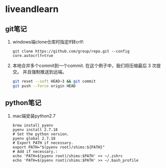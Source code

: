 # liveandlearn

## git笔记

1. windows端clone仓库时指定lf转crlf:
   ```
   git clone https://github.com/group/repo.git --config core.autocrlf=true 
   ```
2. 本地合并多个commit到一个commit. 在这个例子中，我们将压缩最后 3 次提交。 并且强制推送到远端。
   ```bash
   git reset --soft HEAD~3 && git commit
   git push --force origin HEAD
   ```

## python笔记

1. mac端安装python2.7
   ```
   brew install pyenv
   pyenv install 2.7.18
   # Set the python version.
   pyenv global 2.7.18
   # Export PATH if necessary.
   export PATH="$(pyenv root)/shims:${PATH}"
   # Add if necessary.:
   echo 'PATH=$(pyenv root)/shims:$PATH' >> ~/.zshrc
   echo 'PATH=$(pyenv root)/shims:$PATH' >> ~/.bash_profile
   ```
